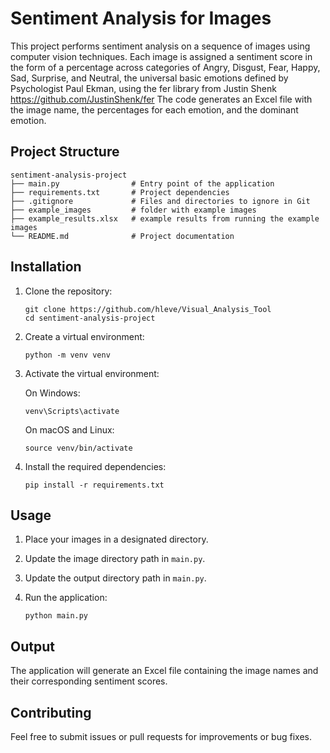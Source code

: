 # Sentiment Analysis for Images

This project performs sentiment analysis on a sequence of images using computer vision techniques. Each image is assigned a sentiment score in the form of a percentage across categories of Angry, Disgust, Fear, Happy, Sad, Surprise, and Neutral, the universal basic emotions defined by Psychologist Paul Ekman, using the fer library from Justin Shenk https://github.com/JustinShenk/fer
The code generates an Excel file with the image name, the percentages for each emotion, and the dominant emotion.

## Project Structure

```
sentiment-analysis-project
├── main.py                # Entry point of the application
├── requirements.txt       # Project dependencies
├── .gitignore             # Files and directories to ignore in Git
├── example_images         # folder with example images
├── example_results.xlsx   # example results from running the example images
└── README.md              # Project documentation
```

## Installation

1. Clone the repository:
   ```
   git clone https://github.com/hleve/Visual_Analysis_Tool
   cd sentiment-analysis-project
   ```

2. Create a virtual environment:
   ```
   python -m venv venv
   ```

3. Activate the virtual environment:

   On Windows:
   ```
   venv\Scripts\activate
   ```

   On macOS and Linux:
   ```
   source venv/bin/activate
   ```

4. Install the required dependencies:
   ```
   pip install -r requirements.txt
   ```


## Usage

1. Place your images in a designated directory.
2. Update the image directory path in `main.py`.
3. Update the output directory path in `main.py`.
4. Run the application:

   ```
   python main.py
   ```

## Output

The application will generate an Excel file containing the image names and their corresponding sentiment scores.

## Contributing

Feel free to submit issues or pull requests for improvements or bug fixes.
